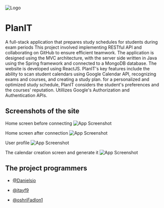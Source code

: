 
![Logo](https://github.com/oshriFadlon1/Plan_It_Enigne_1.0/blob/master/Plan.png)


# PlanIT

A full-stack application that prepares study schedules for students during exam periods
This project involved implementing RESTful API and collaborating on GitHub to ensure efficient teamwork. 
The application is designed using the MVC architecture, with the server side written in Java using the Spring framework and connected to a MongoDB database. 
The website is developed using ReactJS. 
PlanIT's key features include the ability to scan student calendars using Google Calendar API, recognizing exams and courses, and creating a study plan. 
for a personalized and optimized study schedule, PlanIT considers the student's preferences and the courses' reputation.
Utillizes Google's Authorization and Authentication APIs.


## Screenshots of the site
Home screen before connecting
![App Screenshot](https://github.com/oshriFadlon1/Plan_It_Enigne_1.0/blob/master/%D7%93%D7%A3%20%D7%A0%D7%97%D7%99%D7%AA%D7%94.png)

Home screen after connection
![App Screenshot](https://github.com/oshriFadlon1/Plan_It_Enigne_1.0/blob/master/%D7%93%D7%A3%20%D7%9C%D7%90%D7%97%D7%A8%20%D7%97%D7%99%D7%91%D7%95%D7%A8.png)

User profile
![App Screenshot](https://github.com/oshriFadlon1/Plan_It_Enigne_1.0/blob/master/%D7%93%D7%A3%20%D7%A4%D7%A8%D7%98%D7%99%20%D7%9E%D7%A9%D7%AA%D7%9E%D7%A9.png)

The calendar creation screen and generate it 
![App Screenshot](https://github.com/oshriFadlon1/Plan_It_Enigne_1.0/blob/master/%D7%93%D7%A3%20%D7%92%D7%99%D7%A0%D7%A8%D7%95%D7%98%20%D7%99%D7%95%D7%9E%D7%9F%20%D7%9C%D7%90%D7%97%D7%A8%20%D7%92%D7%A0%D7%A8%D7%95%D7%98.png)


## The project programmers

- [@Danielsio](https://github.com/Danielsio)

- [@itayf9](https://github.com/itayf9)

- [@oshriFadlon1](https://github.com/oshriFadlon1)
